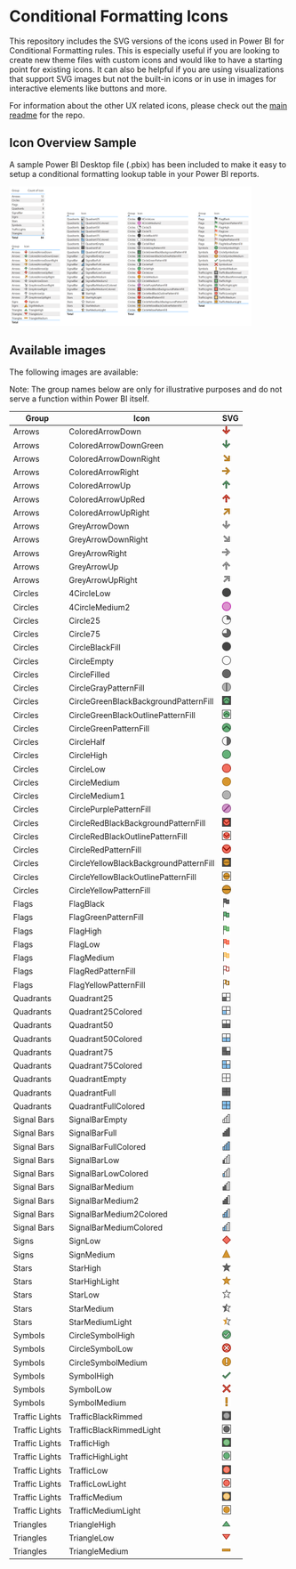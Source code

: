 # Conditional Formatting Icons

This repository includes the SVG versions of the icons used in Power BI for Conditional Formatting rules. This is especially useful 
if you are looking to create new theme files with custom icons and would like to have a starting point for existing icons. It can also 
be helpful if you are using visualizations that support SVG images but not the built-in icons or in use in images for interactive elements
like buttons and more.

For information about the other UX related icons, please check out the [main readme](/README.md) for the repo.

## Icon Overview Sample
A sample Power BI Desktop file (.pbix) has been included to make it easy to setup a conditional formatting lookup table in your Power BI reports.

<img src="IconOverview.png" height="250" />

## Available images
The following images are available:

Note: The group names below are only for illustrative purposes and do not serve a function within Power BI itself.

|Group|Icon|SVG|
|--|--|--|
|Arrows|ColoredArrowDown|<a href="SVG/ColoredArrowDown.svg"><img src="SVG/ColoredArrowDown.svg" height="16"/></a>|
|Arrows|ColoredArrowDownGreen|<a href="SVG/ColoredArrowDownGreen.svg"><img src="SVG/ColoredArrowDownGreen.svg" height="16"/></a>|
|Arrows|ColoredArrowDownRight|<a href="SVG/ColoredArrowDownRight.svg"><img src="SVG/ColoredArrowDownRight.svg" height="16"/></a>|
|Arrows|ColoredArrowRight|<a href="SVG/ColoredArrowRight.svg"><img src="SVG/ColoredArrowRight.svg" height="16"/></a>|
|Arrows|ColoredArrowUp|<a href="SVG/ColoredArrowUp.svg"><img src="SVG/ColoredArrowUp.svg" height="16"/></a>|
|Arrows|ColoredArrowUpRed|<a href="SVG/ColoredArrowUpRed.svg"><img src="SVG/ColoredArrowUpRed.svg" height="16"/></a>|
|Arrows|ColoredArrowUpRight|<a href="SVG/ColoredArrowUpRight.svg"><img src="SVG/ColoredArrowUpRight.svg" height="16"/></a>|
|Arrows|GreyArrowDown|<a href="SVG/GreyArrowDown.svg"><img src="SVG/GreyArrowDown.svg" height="16"/></a>|
|Arrows|GreyArrowDownRight|<a href="SVG/GreyArrowDownRight.svg"><img src="SVG/GreyArrowDownRight.svg" height="16"/></a>|
|Arrows|GreyArrowRight|<a href="SVG/GreyArrowRight.svg"><img src="SVG/GreyArrowRight.svg" height="16"/></a>|
|Arrows|GreyArrowUp|<a href="SVG/GreyArrowUp.svg"><img src="SVG/GreyArrowUp.svg" height="16"/></a>|
|Arrows|GreyArrowUpRight|<a href="SVG/GreyArrowUpRight.svg"><img src="SVG/GreyArrowUpRight.svg" height="16"/></a>|
|Circles|4CircleLow|<a href="SVG/4CircleLow.svg"><img src="SVG/4CircleLow.svg" height="16"/></a>|
|Circles|4CircleMedium2|<a href="SVG/4CircleMedium2.svg"><img src="SVG/4CircleMedium2.svg" height="16"/></a>|
|Circles|Circle25|<a href="SVG/Circle25.svg"><img src="SVG/Circle25.svg" height="16"/></a>|
|Circles|Circle75|<a href="SVG/Circle75.svg"><img src="SVG/Circle75.svg" height="16"/></a>|
|Circles|CircleBlackFill|<a href="SVG/CircleBlackFill.svg"><img src="SVG/CircleBlackFill.svg" height="16"/></a>|
|Circles|CircleEmpty|<a href="SVG/CircleEmpty.svg"><img src="SVG/CircleEmpty.svg" height="16"/></a>|
|Circles|CircleFilled|<a href="SVG/CircleFilled.svg"><img src="SVG/CircleFilled.svg" height="16"/></a>|
|Circles|CircleGrayPatternFill|<a href="SVG/CircleGrayPatternFill.svg"><img src="SVG/CircleGrayPatternFill.svg" height="16"/></a>|
|Circles|CircleGreenBlackBackgroundPatternFill|<a href="SVG/CircleGreenBlackBackgroundPatternFill.svg"><img src="SVG/CircleGreenBlackBackgroundPatternFill.svg" height="16"/></a>|
|Circles|CircleGreenBlackOutlinePatternFill|<a href="SVG/CircleGreenBlackOutlinePatternFill.svg"><img src="SVG/CircleGreenBlackOutlinePatternFill.svg" height="16"/></a>|
|Circles|CircleGreenPatternFill|<a href="SVG/CircleGreenPatternFill.svg"><img src="SVG/CircleGreenPatternFill.svg" height="16"/></a>|
|Circles|CircleHalf|<a href="SVG/CircleHalf.svg"><img src="SVG/CircleHalf.svg" height="16"/></a>|
|Circles|CircleHigh|<a href="SVG/CircleHigh.svg"><img src="SVG/CircleHigh.svg" height="16"/></a>|
|Circles|CircleLow|<a href="SVG/CircleLow.svg"><img src="SVG/CircleLow.svg" height="16"/></a>|
|Circles|CircleMedium|<a href="SVG/CircleMedium.svg"><img src="SVG/CircleMedium.svg" height="16"/></a>|
|Circles|CircleMedium1|<a href="SVG/CircleMedium1.svg"><img src="SVG/CircleMedium1.svg" height="16"/></a>|
|Circles|CirclePurplePatternFill|<a href="SVG/CirclePurplePatternFill.svg"><img src="SVG/CirclePurplePatternFill.svg" height="16"/></a>|
|Circles|CircleRedBlackBackgroundPatternFill|<a href="SVG/CircleRedBlackBackgroundPatternFill.svg"><img src="SVG/CircleRedBlackBackgroundPatternFill.svg" height="16"/></a>|
|Circles|CircleRedBlackOutlinePatternFill|<a href="SVG/CircleRedBlackOutlinePatternFill.svg"><img src="SVG/CircleRedBlackOutlinePatternFill.svg" height="16"/></a>|
|Circles|CircleRedPatternFill|<a href="SVG/CircleRedPatternFill.svg"><img src="SVG/CircleRedPatternFill.svg" height="16"/></a>|
|Circles|CircleYellowBlackBackgroundPatternFill|<a href="SVG/CircleYellowBlackBackgroundPatternFill.svg"><img src="SVG/CircleYellowBlackBackgroundPatternFill.svg" height="16"/></a>|
|Circles|CircleYellowBlackOutlinePatternFill|<a href="SVG/CircleYellowBlackOutlinePatternFill.svg"><img src="SVG/CircleYellowBlackOutlinePatternFill.svg" height="16"/></a>|
|Circles|CircleYellowPatternFill|<a href="SVG/CircleYellowPatternFill.svg"><img src="SVG/CircleYellowPatternFill.svg" height="16"/></a>|
|Flags|FlagBlack|<a href="SVG/FlagBlack.svg"><img src="SVG/FlagBlack.svg" height="16"/></a>|
|Flags|FlagGreenPatternFill|<a href="SVG/FlagGreenPatternFill.svg"><img src="SVG/FlagGreenPatternFill.svg" height="16"/></a>|
|Flags|FlagHigh|<a href="SVG/FlagHigh.svg"><img src="SVG/FlagHigh.svg" height="16"/></a>|
|Flags|FlagLow|<a href="SVG/FlagLow.svg"><img src="SVG/FlagLow.svg" height="16"/></a>|
|Flags|FlagMedium|<a href="SVG/FlagMedium.svg"><img src="SVG/FlagMedium.svg" height="16"/></a>|
|Flags|FlagRedPatternFill|<a href="SVG/FlagRedPatternFill.svg"><img src="SVG/FlagRedPatternFill.svg" height="16"/></a>|
|Flags|FlagYellowPatternFill|<a href="SVG/FlagYellowPatternFill.svg"><img src="SVG/FlagYellowPatternFill.svg" height="16"/></a>|
|Quadrants|Quadrant25|<a href="SVG/Quadrant25.svg"><img src="SVG/Quadrant25.svg" height="16"/></a>|
|Quadrants|Quadrant25Colored|<a href="SVG/Quadrant25Colored.svg"><img src="SVG/Quadrant25Colored.svg" height="16"/></a>|
|Quadrants|Quadrant50|<a href="SVG/Quadrant50.svg"><img src="SVG/Quadrant50.svg" height="16"/></a>|
|Quadrants|Quadrant50Colored|<a href="SVG/Quadrant50Colored.svg"><img src="SVG/Quadrant50Colored.svg" height="16"/></a>|
|Quadrants|Quadrant75|<a href="SVG/Quadrant75.svg"><img src="SVG/Quadrant75.svg" height="16"/></a>|
|Quadrants|Quadrant75Colored|<a href="SVG/Quadrant75Colored.svg"><img src="SVG/Quadrant75Colored.svg" height="16"/></a>|
|Quadrants|QuadrantEmpty|<a href="SVG/QuadrantEmpty.svg"><img src="SVG/QuadrantEmpty.svg" height="16"/></a>|
|Quadrants|QuadrantFull|<a href="SVG/QuadrantFull.svg"><img src="SVG/QuadrantFull.svg" height="16"/></a>|
|Quadrants|QuadrantFullColored|<a href="SVG/QuadrantFullColored.svg"><img src="SVG/QuadrantFullColored.svg" height="16"/></a>|
|Signal Bars|SignalBarEmpty|<a href="SVG/SignalBarEmpty.svg"><img src="SVG/SignalBarEmpty.svg" height="16"/></a>|
|Signal Bars|SignalBarFull|<a href="SVG/SignalBarFull.svg"><img src="SVG/SignalBarFull.svg" height="16"/></a>|
|Signal Bars|SignalBarFullColored|<a href="SVG/SignalBarFullColored.svg"><img src="SVG/SignalBarFullColored.svg" height="16"/></a>|
|Signal Bars|SignalBarLow|<a href="SVG/SignalBarLow.svg"><img src="SVG/SignalBarLow.svg" height="16"/></a>|
|Signal Bars|SignalBarLowColored|<a href="SVG/SignalBarLowColored.svg"><img src="SVG/SignalBarLowColored.svg" height="16"/></a>|
|Signal Bars|SignalBarMedium|<a href="SVG/SignalBarMedium.svg"><img src="SVG/SignalBarMedium.svg" height="16"/></a>|
|Signal Bars|SignalBarMedium2|<a href="SVG/SignalBarMedium2.svg"><img src="SVG/SignalBarMedium2.svg" height="16"/></a>|
|Signal Bars|SignalBarMedium2Colored|<a href="SVG/SignalBarMedium2Colored.svg"><img src="SVG/SignalBarMedium2Colored.svg" height="16"/></a>|
|Signal Bars|SignalBarMediumColored|<a href="SVG/SignalBarMediumColored.svg"><img src="SVG/SignalBarMediumColored.svg" height="16"/></a>|
|Signs|SignLow|<a href="SVG/SignLow.svg"><img src="SVG/SignLow.svg" height="16"/></a>|
|Signs|SignMedium|<a href="SVG/SignMedium.svg"><img src="SVG/SignMedium.svg" height="16"/></a>|
|Stars|StarHigh|<a href="SVG/StarHigh.svg"><img src="SVG/StarHigh.svg" height="16"/></a>|
|Stars|StarHighLight|<a href="SVG/StarHighLight.svg"><img src="SVG/StarHighLight.svg" height="16"/></a>|
|Stars|StarLow|<a href="SVG/StarLow.svg"><img src="SVG/StarLow.svg" height="16"/></a>|
|Stars|StarMedium|<a href="SVG/StarMedium.svg"><img src="SVG/StarMedium.svg" height="16"/></a>|
|Stars|StarMediumLight|<a href="SVG/StarMediumLight.svg"><img src="SVG/StarMediumLight.svg" height="16"/></a>|
|Symbols|CircleSymbolHigh|<a href="SVG/CircleSymbolHigh.svg"><img src="SVG/CircleSymbolHigh.svg" height="16"/></a>|
|Symbols|CircleSymbolLow|<a href="SVG/CircleSymbolLow.svg"><img src="SVG/CircleSymbolLow.svg" height="16"/></a>|
|Symbols|CircleSymbolMedium|<a href="SVG/CircleSymbolMedium.svg"><img src="SVG/CircleSymbolMedium.svg" height="16"/></a>|
|Symbols|SymbolHigh|<a href="SVG/SymbolHigh.svg"><img src="SVG/SymbolHigh.svg" height="16"/></a>|
|Symbols|SymbolLow|<a href="SVG/SymbolLow.svg"><img src="SVG/SymbolLow.svg" height="16"/></a>|
|Symbols|SymbolMedium|<a href="SVG/SymbolMedium.svg"><img src="SVG/SymbolMedium.svg" height="16"/></a>|
|Traffic Lights|TrafficBlackRimmed|<a href="SVG/TrafficBlackRimmed.svg"><img src="SVG/TrafficBlackRimmed.svg" height="16"/></a>|
|Traffic Lights|TrafficBlackRimmedLight|<a href="SVG/TrafficBlackRimmedLight.svg"><img src="SVG/TrafficBlackRimmedLight.svg" height="16"/></a>|
|Traffic Lights|TrafficHigh|<a href="SVG/TrafficHigh.svg"><img src="SVG/TrafficHigh.svg" height="16"/></a>|
|Traffic Lights|TrafficHighLight|<a href="SVG/TrafficHighLight.svg"><img src="SVG/TrafficHighLight.svg" height="16"/></a>|
|Traffic Lights|TrafficLow|<a href="SVG/TrafficLow.svg"><img src="SVG/TrafficLow.svg" height="16"/></a>|
|Traffic Lights|TrafficLowLight|<a href="SVG/TrafficLowLight.svg"><img src="SVG/TrafficLowLight.svg" height="16"/></a>|
|Traffic Lights|TrafficMedium|<a href="SVG/TrafficMedium.svg"><img src="SVG/TrafficMedium.svg" height="16"/></a>|
|Traffic Lights|TrafficMediumLight|<a href="SVG/TrafficMediumLight.svg"><img src="SVG/TrafficMediumLight.svg" height="16"/></a>|
|Triangles|TriangleHigh|<a href="SVG/TriangleHigh.svg"><img src="SVG/TriangleHigh.svg" height="16"/></a>|
|Triangles|TriangleLow|<a href="SVG/TriangleLow.svg"><img src="SVG/TriangleLow.svg" height="16"/></a>|
|Triangles|TriangleMedium|<a href="SVG/TriangleMedium.svg"><img src="SVG/TriangleMedium.svg" height="16"/></a>|